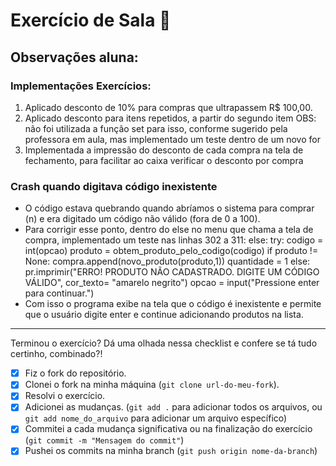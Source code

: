 # Exercício de Sala 🏫  

## Observações aluna:

### Implementações Exercícios:

1. Aplicado desconto de 10% para compras que ultrapassem R$ 100,00.
2. Aplicado desconto para itens repetidos, a partir do segundo item
    OBS: não foi utilizada a função set para isso, conforme sugerido pela professora em aula, mas implementado um teste dentro de um novo for
3. Implementada a impressão do desconto de cada compra na tela de fechamento, para facilitar ao caixa verificar o desconto por compra

### Crash quando digitava código inexistente
- O código estava quebrando quando abríamos o sistema para comprar (n) e era digitado um código não válido (fora de 0 a 100).
- Para corrigir esse ponto, dentro do else no menu que chama a tela de compra, implementado um teste nas linhas 302 a 311: 
       else:
            try:
                codigo = int(opcao)
                produto = obtem_produto_pelo_codigo(codigo)
                if produto != None:
                    compra.append(novo_produto(produto,1))
                    quantidade = 1
                else:
                    pr.imprimir("ERRO! PRODUTO NÃO CADASTRADO. DIGITE UM CÓDIGO VÁLIDO", cor_texto= "amarelo negrito")
                    opcao = input("Pressione enter para continuar.")
- Com isso o programa exibe na tela que o código é inexistente e permite que o usuário digite enter e continue adicionando produtos na lista.


---

Terminou o exercício? Dá uma olhada nessa checklist e confere se tá tudo certinho, combinado?!

- [X] Fiz o fork do repositório.
- [X] Clonei o fork na minha máquina (`git clone url-do-meu-fork`).
- [X] Resolvi o exercício.
- [X] Adicionei as mudanças. (`git add .` para adicionar todos os arquivos, ou `git add nome_do_arquivo` para adicionar um arquivo específico)
- [X] Commitei a cada mudança significativa ou na finalização do exercício (`git commit -m "Mensagem do commit"`)
- [X] Pushei os commits na minha branch (`git push origin nome-da-branch`)

